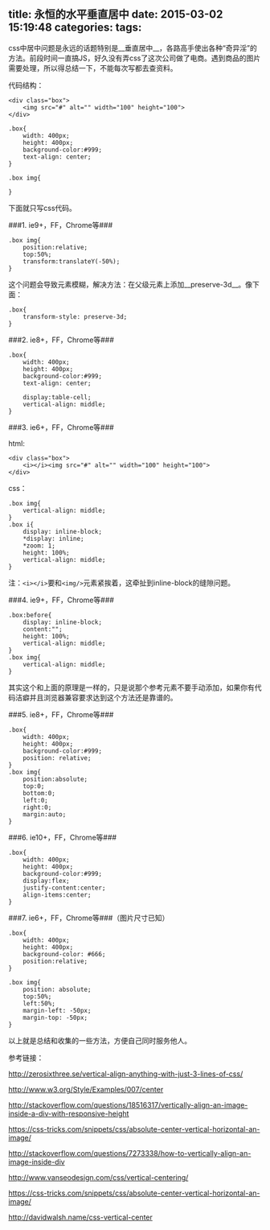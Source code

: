 title: 永恒的水平垂直居中
date: 2015-03-02 15:19:48
categories:
tags:
---

css中居中问题是永远的话题特别是__垂直居中__，各路高手使出各种“奇异淫”的方法。前段时间一直搞JS，好久没有弄css了这次公司做了电商。遇到商品的图片需要处理，所以得总结一下，不能每次写都去查资料。

代码结构：

	<div class="box">
		<img src="#" alt="" width="100" height="100">
	</div>

	.box{
		width: 400px;
		height: 400px;
		background-color:#999;
		text-align: center;
	}

	.box img{
		
	}


<!-- more -->


下面就只写css代码。

###1. ie9+，FF，Chrome等###

	.box img{
		position:relative;
		top:50%;
		transform:translateY(-50%);
	}

这个问题会导致元素模糊，解决方法：在父级元素上添加__preserve-3d__。像下面：

	.box{
		transform-style: preserve-3d;
	}

###2. ie8+，FF，Chrome等###
	
	.box{
		width: 400px;
		height: 400px;
		background-color:#999;
		text-align: center;

		display:table-cell;
		vertical-align: middle;
	}

###3. ie6+，FF，Chrome等###

html:

	<div class="box">
		<i></i><img src="#" alt="" width="100" height="100">
	</div>

css：

	.box img{
		vertical-align: middle;
	}
	.box i{
		display: inline-block;
		*display: inline;
		*zoom: 1;
		height: 100%;
		vertical-align: middle;
	}

注：`<i></i>`要和`<img/>`元素紧挨着，这牵扯到inline-block的缝隙问题。

###4. ie9+，FF，Chrome等###

	.box:before{
		display: inline-block;
		content:"";
		height: 100%;
		vertical-align: middle;
	}
	.box img{
		vertical-align: middle;
	}

其实这个和上面的原理是一样的，只是说那个参考元素不要手动添加，如果你有代码洁癖并且浏览器兼容要求达到这个方法还是靠谱的。

###5. ie8+，FF，Chrome等###

	.box{
		width: 400px;
		height: 400px;
		background-color:#999;
		position: relative;
	}
	.box img{
		position:absolute;
		top:0;
		bottom:0;
		left:0;
		right:0;
		margin:auto;
	}

###6. ie10+，FF，Chrome等###

	.box{
		width: 400px;
		height: 400px;
		background-color:#999;
		display:flex;
		justify-content:center;
		align-items:center;
	}

###7. ie6+，FF，Chrome等###（图片尺寸已知）

	.box{
		width: 400px;
		height: 400px;
		background-color: #666;
		position:relative;
	}

	.box img{
		position: absolute;
		top:50%;
		left:50%;
		margin-left: -50px;
		margin-top: -50px;
	}

以上就是总结和收集的一些方法，方便自己同时服务他人。

参考链接：

http://zerosixthree.se/vertical-align-anything-with-just-3-lines-of-css/
	
http://www.w3.org/Style/Examples/007/center

http://stackoverflow.com/questions/18516317/vertically-align-an-image-inside-a-div-with-responsive-height

https://css-tricks.com/snippets/css/absolute-center-vertical-horizontal-an-image/

http://stackoverflow.com/questions/7273338/how-to-vertically-align-an-image-inside-div

http://www.vanseodesign.com/css/vertical-centering/

https://css-tricks.com/snippets/css/absolute-center-vertical-horizontal-an-image/

http://davidwalsh.name/css-vertical-center


